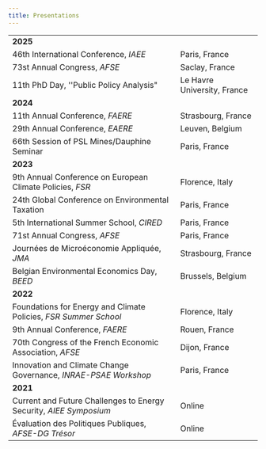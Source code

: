 ```yaml
---
title: Presentations
---
```


|                                                                    |                    |
|--------------------------------------------------------------------|--------------------|
| **2025**                                                           |                    |
| 46th International Conference, *IAEE*                              | Paris, France      |
| 73st Annual Congress, *AFSE*                                       | Saclay, France     |
| 11th PhD Day, ''Public Policy Analysis"                            | Le Havre University, France|
| **2024**                                                           |                    |
| 11th Annual Conference, *FAERE*                                    | Strasbourg, France |
| 29th Annual Conference, *EAERE*                                    | Leuven, Belgium    |
| 66th Session of PSL Mines/Dauphine Seminar                         | Paris, France      |
| **2023**                                                           |                    |
| 9th Annual Conference on European Climate Policies, *FSR*          | Florence, Italy    |
| 24th Global Conference on Environmental Taxation                   | Paris, France      |
| 5th International Summer School, *CIRED*                           | Paris, France      |
| 71st Annual Congress, *AFSE*                                       | Paris, France      |
| Journées de Microéconomie Appliquée, *JMA*                         | Strasbourg, France |
| Belgian Environmental Economics Day, *BEED*                        | Brussels, Belgium  |
| **2022**                                                           |                    |
| Foundations for Energy and Climate Policies, *FSR Summer School*   | Florence, Italy    |
| 9th Annual Conference, *FAERE*                                     | Rouen, France      |
| 70th Congress of the French Economic Association, *AFSE*           | Dijon, France      |
| Innovation and Climate Change Governance, *INRAE-PSAE Workshop*    | Paris, France      |
| **2021**                                                           |                    |
| Current and Future Challenges to Energy Security, *AIEE Symposium* | Online             |
| Évaluation des Politiques Publiques, *AFSE-DG Trésor*              | Online             |
